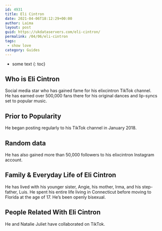 ```yaml
---
id: 4931
title: Eli Cintron
date: 2021-04-06T18:12:29+00:00
author: Laima
layout: post
guid: https://ukdataservers.com/eli-cintron/
permalink: /04/06/eli-cintron
tags:
 - show love
category: Guides
---
```


* some text
{: toc}


## Who is Eli Cintron
                  
                  
                  
Social media star who has gained fame for his elixcintron TikTok channel. He has earned over 500,000 fans there for his original dances and lip-syncs set to popular music. 
                  
              
            
              
            
                
                
                
## Prior to Popularity
                  
                  
                  
He began posting regularly to his TikTok channel in January 2018. 
                  
              
            
              
            
                
                
                
## Random data
                  
                  
                  
He has also gained more than 50,000 followers to his elixcintron Instagram account. 
                  
              
            
              
            
                
                
                
## Family & Everyday Life of Eli Cintron
                  
                  
                  
He has lived with his younger sister, Angie, his mother, Irma, and his step-father, Luis. He spent his entire life living in Connecticut before moving to Florida at the age of 17. He&#8217;s been openly bisexual.
                  
              
            
              
            
                
                
                
## People Related With Eli Cintron
                  
                  
                  
He and Natalie Juliet have collaborated on TikTok. 
                  
              
            
              
            
                
              
            
              
              
            
            
              
            
          
          
          